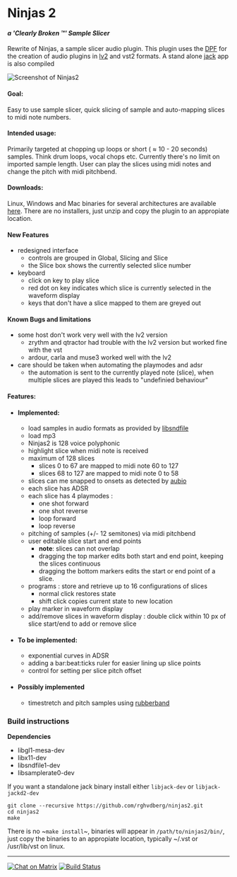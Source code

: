 # Ninjas 2
####  *a 'Clearly Broken :tm:'  Sample Slicer*
Rewrite of Ninjas, a sample slicer audio plugin.
This plugin uses the [DPF](https://github.com/DISTRHO/DPF) for the creation of audio plugins in [lv2](http://lv2plug.in/) and vst2 formats. 
A stand alone [jack](http://jackaudio.org/) app is also compiled

![Screenshot of Ninjas2](https://raw.githubusercontent.com/rghvdberg/ninjas2/master/plugins/Ninjas2/Artwork/Ninjas2.png "Ninjas2 Screenshot")


#### Goal: 
Easy to use sample slicer, quick slicing of sample and auto-mapping slices to midi note numbers.

#### Intended usage:
Primarily targeted at chopping up loops or short ( ≈ 10 - 20 seconds) samples. Think drum loops, vocal chops etc.
Currently there's no limit on imported sample length.
User can play the slices using midi notes and change the pitch with midi pitchbend.

#### Downloads:
Linux, Windows and Mac binaries for several architectures are available [here](https://github.com/rghvdberg/ninjas2/releases/tag/automatic). There are no installers, just unzip and copy the plugin to an appropiate location.

#### New Features
+ redesigned interface
  + controls are grouped in Global, Slicing and Slice
  + the Slice box shows the currently selected slice number 
+ keyboard
  + click on key to play slice
  + red dot on key indicates which slice is currently selected in the waveform display
  + keys that don't have a slice mapped to them are greyed out

#### Known Bugs and limitations
+ some host don't work very well with the lv2 version
  + zrythm and qtractor had trouble with the lv2 version but worked fine with the vst
  + ardour, carla and muse3 worked well with the lv2
+ care should be taken when automating the playmodes and adsr
  + the automation is sent to the currently played note (slice), when multiple slices are played this leads to "undefinied behaviour"



#### Features:
+ #### Implemented:
  + load samples in audio formats as provided by [libsndfile](http://www.mega-nerd.com/libsndfile/)
  + load mp3
  + Ninjas2 is 128 voice polyphonic
  + highlight slice when midi note is received
  + maximum of 128 slices
     * slices 0 to 67 are mapped to midi note 60 to 127
     * slices 68 to 127 are mapped to midi note 0 to 58
  + slices can me snapped to onsets as detected by [aubio](https://github.com/aubio/aubio)
  + each slice has ADSR
  + each slice has 4 playmodes : 
     + one shot forward
     + one shot reverse
     + loop forward
     + loop reverse
  + pitching of samples (+/- 12 semitones) via midi pitchbend
  + user editable slice start and end points
    * **note**: slices can not overlap
    * dragging the top marker edits both start and end point, keeping the slices continuous
    * dragging the bottom markers edits the start or end point of a slice.
  + programs : store and retrieve up to 16 configurations of slices
    * normal click restores state
    * shift click copies current state to new location
  + play marker in waveform display
  + add/remove slices in waveform display : double click within 10 px of slice start/end to add or remove slice
+ #### To be implemented:
  + exponential curves in ADSR
  + adding a bar:beat:ticks ruler for easier lining up slice points
  + control for setting per slice pitch offset
+ #### Possibly implemented
  + timestretch and pitch samples using [rubberband](https://github.com/breakfastquay/rubberband)
 
  
### Build instructions

**Dependencies**

+  libgl1-mesa-dev 
+  libx11-dev
+  libsndfile1-dev
+  libsamplerate0-dev

If you want a standalone jack binary install either `libjack-dev` or `libjack-jackd2-dev`

```
git clone --recursive https://github.com/rghvdberg/ninjas2.git
cd ninjas2
make
```
There is no ~`make install`~, binaries will appear in `/path/to/ninjas2/bin/`, just copy the binaries to an appropiate location, typically ~/.vst or /usr/lib/vst on linux.

***
[![Chat on Matrix](https://matrix.to/img/matrix-badge.svg)](https://riot.im/app/#/room/#ninjas:matrix.org?action=chat)
[![Build Status](https://travis-ci.org/rghvdberg/ninjas2.svg?branch=master)](https://travis-ci.org/rghvdberg/ninjas2)
